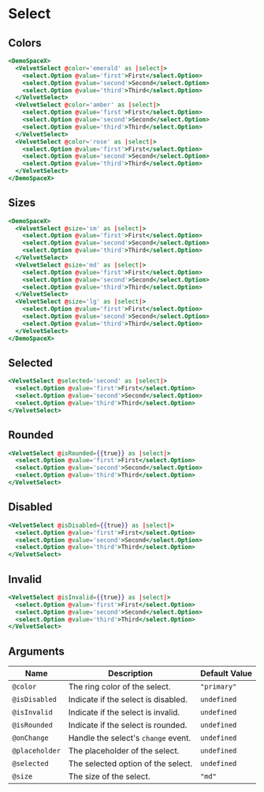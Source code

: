 # Select

## Colors

```hbs preview-template
<DemoSpaceX>
  <VelvetSelect @color='emerald' as |select|>
    <select.Option @value='first'>First</select.Option>
    <select.Option @value='second'>Second</select.Option>
    <select.Option @value='third'>Third</select.Option>
  </VelvetSelect>
  <VelvetSelect @color='amber' as |select|>
    <select.Option @value='first'>First</select.Option>
    <select.Option @value='second'>Second</select.Option>
    <select.Option @value='third'>Third</select.Option>
  </VelvetSelect>
  <VelvetSelect @color='rose' as |select|>
    <select.Option @value='first'>First</select.Option>
    <select.Option @value='second'>Second</select.Option>
    <select.Option @value='third'>Third</select.Option>
  </VelvetSelect>
</DemoSpaceX>
```

## Sizes

```hbs preview-template
<DemoSpaceX>
  <VelvetSelect @size='sm' as |select|>
    <select.Option @value='first'>First</select.Option>
    <select.Option @value='second'>Second</select.Option>
    <select.Option @value='third'>Third</select.Option>
  </VelvetSelect>
  <VelvetSelect @size='md' as |select|>
    <select.Option @value='first'>First</select.Option>
    <select.Option @value='second'>Second</select.Option>
    <select.Option @value='third'>Third</select.Option>
  </VelvetSelect>
  <VelvetSelect @size='lg' as |select|>
    <select.Option @value='first'>First</select.Option>
    <select.Option @value='second'>Second</select.Option>
    <select.Option @value='third'>Third</select.Option>
  </VelvetSelect>
</DemoSpaceX>
```

## Selected

```hbs preview-template
<VelvetSelect @selected='second' as |select|>
  <select.Option @value='first'>First</select.Option>
  <select.Option @value='second'>Second</select.Option>
  <select.Option @value='third'>Third</select.Option>
</VelvetSelect>
```

## Rounded

```hbs preview-template
<VelvetSelect @isRounded={{true}} as |select|>
  <select.Option @value='first'>First</select.Option>
  <select.Option @value='second'>Second</select.Option>
  <select.Option @value='third'>Third</select.Option>
</VelvetSelect>
```

## Disabled

```hbs preview-template
<VelvetSelect @isDisabled={{true}} as |select|>
  <select.Option @value='first'>First</select.Option>
  <select.Option @value='second'>Second</select.Option>
  <select.Option @value='third'>Third</select.Option>
</VelvetSelect>
```

## Invalid

```hbs preview-template
<VelvetSelect @isInvalid={{true}} as |select|>
  <select.Option @value='first'>First</select.Option>
  <select.Option @value='second'>Second</select.Option>
  <select.Option @value='third'>Third</select.Option>
</VelvetSelect>
```

## Arguments

| Name           | Description                         | Default Value |
| -------------- | ----------------------------------- | ------------- |
| `@color`       | The ring color of the select.       | `"primary"`   |
| `@isDisabled`  | Indicate if the select is disabled. | `undefined`   |
| `@isInvalid`   | Indicate if the select is invalid.  | `undefined`   |
| `@isRounded`   | Indicate if the select is rounded.  | `undefined`   |
| `@onChange`    | Handle the select's `change` event. | `undefined`   |
| `@placeholder` | The placeholder of the select.      | `undefined`   |
| `@selected`    | The selected option of the select.  | `undefined`   |
| `@size`        | The size of the select.             | `"md"`        |
